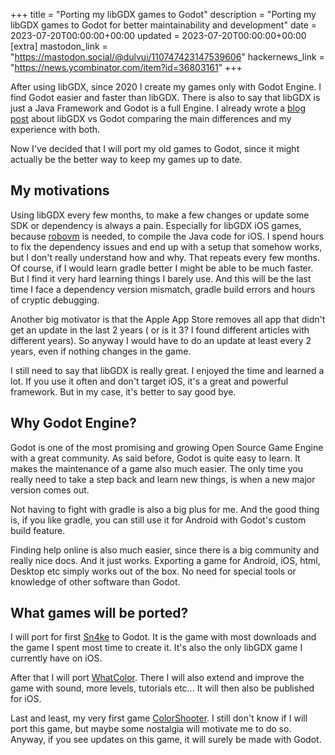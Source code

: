 +++
title = "Porting my libGDX games to Godot"
description = "Porting my libGDX games to Godot for better maintainability and development"
date = 2023-07-20T00:00:00+00:00
updated = 2023-07-20T00:00:00+00:00
[extra]
mastodon_link = "https://mastodon.social/@dulvui/110747423147539606"
hackernews_link = "https://news.ycombinator.com/item?id=36803161"
+++

After using libGDX, since 2020 I create my games only with Godot Engine.
I find Godot easier and faster than libGDX.
There is also to say that libGDX is just a Java Framework and Godot is a full Engine.
I already wrote a [blog post](@/blog/godot-vs-libgdx.md) about libGDX vs Godot comparing the main differences and my experience with both.

Now I've decided that I will port my old games to Godot, since it might actually be the better way to keep my games up to date.

## My motivations
Using libGDX every few months, to make a few changes or update some SDK or dependency is always a pain.
Especially for libGDX iOS games, because [robovm](https://github.com/MobiVM/robovm) is needed, to compile the Java code for iOS.
I spend hours to fix the dependency issues and end up with a setup that somehow works, but I don't really understand how and why.
That repeats every few months.  
Of course, if I would learn gradle better I might be able to be much faster.
But I find it very hard learning things I barely use.
And this will be the last time I face a dependency version mismatch, gradle build errors and hours of cryptic debugging.

Another big motivator is that the Apple App Store removes all app that didn't get an update in the last 2 years ( or is it 3? I found different articles with different years).
So anyway I would have to do an update at least every 2 years, even if nothing changes in the game.

I still need to say that libGDX is really great.
I enjoyed the time and learned a lot.
If you use it often and don't target iOS, it's a great and powerful framework.
But in my case, it's better to say good bye.

## Why Godot Engine?
Godot is one of the most promising and growing Open Source Game Engine with a great community.
As said before, Godot is quite easy to learn.
It makes the maintenance of a game also much easier.
The only time you really need to take a step back and learn new things, is when a new major version comes out.

Not having to fight with gradle is also a big plus for me.
And the good thing is, if you like gradle, you can still use it for Android with Godot's custom build feature.

Finding help online is also much easier, since there is a big community and really nice docs.
And it just works.
Exporting a game for Android, iOS, html, Desktop etc simply works out of the box.
No need for special tools or knowledge of other software than Godot.

## What games will be ported?
I will port for first [Sn4ke](@/games/sn4ke/index.md) to Godot.
It is the game with most downloads and the game I spent most time to create it.
It's also the only libGDX game I currently have on iOS.

After that I will port [WhatColor](@/games/whatcolor/index.md).
There I will also extend and improve the game with sound, more levels, tutorials etc...
It will then also be published for iOS.

Last and least, my very first game [ColorShooter](@/games/color-shooter/index.md).
I still don't know if I will port this game, but maybe some nostalgia will motivate me to do so.
Anyway, if you see updates on this game, it will surely be made with Godot.

